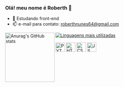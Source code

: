 ### Olá! meu nome é Roberth 👋

- 🌱 Estudando front-end
- 📫 e-mail para contato: roberthnunes64@gmail.com
<img align="left" src="https://github-readme-stats.vercel.app/api?username=002y&show_icons=true&theme=dark" alt="Anurag's GitHub stats" height="160px" />

[![Linguagens mais utilizadas](https://github-readme-stats.vercel.app/api/top-langs/?username=002y&layout=compact&theme=dark)](https://github.com/002y)

<div style="display: inline_block; margin: 15px auto;">
  <img align="center" alt="PYTHON" height="30" width="30" src="https://cdn.jsdelivr.net/gh/devicons/devicon/icons/python/python-original.svg"/>        
  <img align="center" alt="HTML5" height="30" width="30" src="https://cdn.jsdelivr.net/gh/devicons/devicon/icons/html5/html5-original.svg" />
  <img align="center" alt="CSS3" height="30" width="30" src="https://cdn.jsdelivr.net/gh/devicons/devicon/icons/css3/css3-original.svg" />
  <img align="center" alt="JS" height="30" width="30" src="https://cdn.jsdelivr.net/gh/devicons/devicon/icons/javascript/javascript-original.svg" />
</div>
